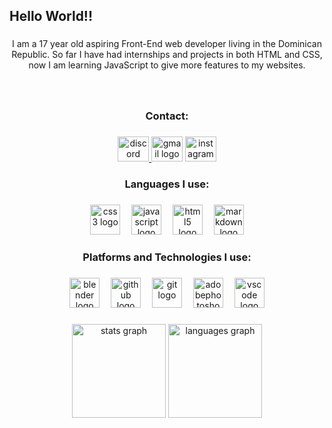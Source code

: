 <h2 align="left">Hello World!!</h2>

###

<p align="center">I am a 17 year old aspiring Front-End web developer living in the Dominican Republic. So far I have had internships and projects in both HTML and CSS, now I am learning JavaScript to give more features to my websites.</p>

###

<br clear="both">

<h3 align="center">Contact:</h3>

###

<div align="center">
  <a href="discordapp.com/users/du4n31" target="_blank">
    <img src="https://raw.githubusercontent.com/maurodesouza/profile-readme-generator/master/src/assets/icons/social/discord/default.svg" width="50" height="40" alt="discord logo"  />
  </a>
  <img src="https://raw.githubusercontent.com/maurodesouza/profile-readme-generator/master/src/assets/icons/social/gmail/default.svg" width="50" height="40" alt="gmail logo"  />
  <a href="https://www.instagram.com/_d3dg/" target="_blank">
    <img src="https://raw.githubusercontent.com/maurodesouza/profile-readme-generator/master/src/assets/icons/social/instagram/default.svg" width="50" height="40" alt="instagram logo"  />
  </a>
</div>

###

<h3 align="center">Languages I use:</h3>

###

<div align="center">
  <img src="https://skillicons.dev/icons?i=css" height="48" alt="css3 logo"  />
  <img width="10" />
  <img src="https://skillicons.dev/icons?i=js" height="48" alt="javascript logo"  />
  <img width="10" />
  <img src="https://skillicons.dev/icons?i=html" height="48" alt="html5 logo"  />
  <img width="10" />
  <img src="https://skillicons.dev/icons?i=md" height="48" alt="markdown logo"  />
</div>

###

<h3 align="center">Platforms and Technologies I use:</h3>

###

<div align="center">
  <img src="https://skillicons.dev/icons?i=blender" height="48" alt="blender logo"  />
  <img width="10" />
  <img src="https://skillicons.dev/icons?i=github" height="48" alt="github logo"  />
  <img width="10" />
  <img src="https://skillicons.dev/icons?i=git" height="48" alt="git logo"  />
  <img width="10" />
  <img src="https://skillicons.dev/icons?i=ps" height="48" alt="adobephotoshop logo"  />
  <img width="10" />
  <img src="https://skillicons.dev/icons?i=vscode" height="48" alt="vscode logo"  />
</div>

###

<div align="center">
  <img src="https://github-readme-stats.vercel.app/api?username=DU4NEL&hide_title=false&hide_rank=true&show_icons=true&include_all_commits=true&count_private=false&disable_animations=false&theme=nord&locale=en&hide_border=true&order=1" height="150" alt="stats graph"  />
  <img src="https://github-readme-stats.vercel.app/api/top-langs?username=DU4NEL&locale=en&hide_title=false&layout=compact&card_width=320&langs_count=5&theme=nord&hide_border=true&order=2" height="150" alt="languages graph"  />
</div>

###